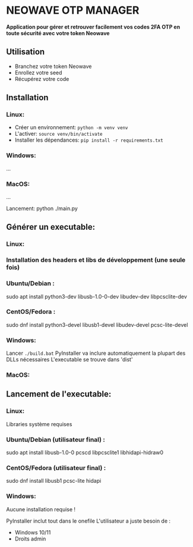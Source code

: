# NEOWAVE OTP MANAGER
**Application pour gérer et retrouver facilement vos codes 2FA OTP en toute sécurité avec votre token Neowave**

## Utilisation

- Branchez votre token Neowave
- Enrollez votre seed
- Récupérez votre code

## Installation

### Linux:
- Créer un environnement: `python -m venv venv`
- L'activer: `source venv/bin/activate`
- Installer les dépendances: `pip install -r requirements.txt`

### Windows:
...
### MacOS:
...

Lancement: python ./main.py

## Générer un executable:

### Linux:

### Installation des headers et libs de développement (une seule fois)
### Ubuntu/Debian :
sudo apt install python3-dev libusb-1.0-0-dev libudev-dev libpcsclite-dev

### CentOS/Fedora :
sudo dnf install python3-devel libusb1-devel libudev-devel pcsc-lite-devel

### Windows:

Lancer `./build.bat`
PyInstaller va inclure automatiquement la plupart des DLLs nécessaires
L'executable se trouve dans 'dist'

### MacOS:

## Lancement de l'executable:

### Linux:
Libraries système requises

### Ubuntu/Debian (utilisateur final) :
sudo apt install libusb-1.0-0 pcscd libpcsclite1 libhidapi-hidraw0

### CentOS/Fedora (utilisateur final) :
sudo dnf install libusb1 pcsc-lite hidapi

### Windows:
Aucune installation requise !

PyInstaller inclut tout dans le onefile
L'utilisateur a juste besoin de :
- Windows 10/11
- Droits admin